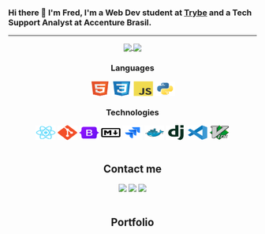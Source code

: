 ### Hi there 👋 I'm Fred, I'm a Web Dev student at [Trybe](https://betrybe.com) and a Tech Support Analyst at Accenture Brasil.

---
<div align="center">
  <a href="https://github.com/Virkkunen">
    <img align="center" src="https://github-readme-stats.vercel.app/api?username=Virkkunen&show_icons=true&theme=nord&include_all_commits=true&count_private=true" />
  </a>
  <a href="https://github.com/Virkkunen">
    <img align="center" src="https://github-readme-stats.vercel.app/api/top-langs/?username=Virkkunen&layout=compact&langs_count=7&theme=nord" />
  </a>
</div>
<div align="center">
  <h3>Languages</h3>
  <img align="center" alt="HTML" height="30" width="40" src="https://raw.githubusercontent.com/devicons/devicon/master/icons/html5/html5-original.svg">
  <img align="center" alt="CSS" height="30" width="40" src="https://raw.githubusercontent.com/devicons/devicon/master/icons/css3/css3-original.svg">
  <img align="center" alt="JS" height="30" width="40" src="https://raw.githubusercontent.com/devicons/devicon/master/icons/javascript/javascript-original.svg">
  <img align="center" alt="Python" height="30" width="40" src="https://raw.githubusercontent.com/devicons/devicon/master/icons/python/python-original.svg">
  <h3>Technologies</h3>
  <img align="center" alt="React" height="30" width="40" src="https://raw.githubusercontent.com/devicons/devicon/master/icons/react/react-original.svg">
  <img align="center" alt="Git" height="30" width="40" src="https://raw.githubusercontent.com/devicons/devicon/master/icons/git/git-original.svg">
  <img align="center" alt="Bootstrap" height="30" width="40" src="https://raw.githubusercontent.com/devicons/devicon/master/icons/bootstrap/bootstrap-original.svg">
  <img align="center" alt="Markdown" height="30" width="40" src="https://raw.githubusercontent.com/devicons/devicon/master/icons/markdown/markdown-original.svg">
  <img align="center" alt="Jira" height="30" width="40" src="https://raw.githubusercontent.com/devicons/devicon/master/icons/jira/jira-original.svg">
  <img align="center" alt="Docker" height="30" width="40" src="https://raw.githubusercontent.com/devicons/devicon/master/icons/docker/docker-original.svg">
  <img align="center" alt="Django" height="30" width="40" src="https://raw.githubusercontent.com/devicons/devicon/master/icons/django/django-plain.svg">
  <img align="center" alt="VSCode" height="30" width="40" src="https://raw.githubusercontent.com/devicons/devicon/master/icons/vscode/vscode-original.svg">
  <img align="center" alt="Vim" height="30" width="40" src="https://raw.githubusercontent.com/devicons/devicon/master/icons/vim/vim-original.svg">
</div>
<br>
<div align="center">
  <h2>Contact me </h2>
 <a href="https://t.me/vrkknn" target="_blank"><img src="https://img.shields.io/badge/-vrkknn-26A5E4?style=for-the-badge&logo=telegram&logoColor=white" target="_blank"></a>
 <a href = "mailto:vrkknn@vrkknn.net"><img src="https://img.shields.io/badge/-vrkknn@vrkknn.net-8B89CC?style=for-the-badge&logo=protonmail&logoColor=white" target="_blank"></a>
 <a href="https://www.linkedin.com/in/fredalmeida-" target="_blank"><img src="https://img.shields.io/badge/-fredalmeida---%230077B5?style=for-the-badge&logo=linkedin&logoColor=white" target="_blank"></a> 
</div>
<br>
<div align="center">
  <h2>Portfolio</h2>
  <a href="https://github.com/Virkkunen/trybe>
    <img align="center"src="https://github-readme-stats.vercel.app/api/pin/?username=Virkkunen&repo=trybe&theme=nord" />
   </a>
</div>


